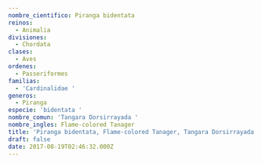 ```yaml
---
nombre_cientifico: Piranga bidentata
reinos:
  - Animalia
divisiones:
  - Chordata
clases:
  - Aves
ordenes:
  - Passeriformes
familias:
  - 'Cardinalidae '
generos:
  - Piranga
especie: 'bidentata '
nombre_comun: 'Tangara Dorsirrayada '
nombre_ingles: Flame-colored Tanager
title: 'Piranga bidentata, Flame-colored Tanager, Tangara Dorsirrayada '
draft: false
date: 2017-08-19T02:46:32.000Z
---
```


